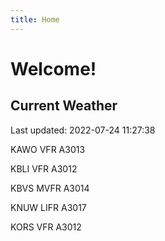 ```yaml
---
title: Home
---
```

# Welcome!

## Current Weather

Last updated: 2022-07-24 11:27:38

KAWO VFR A3013

KBLI VFR A3012

KBVS MVFR A3014

KNUW LIFR A3017

KORS VFR A3012


